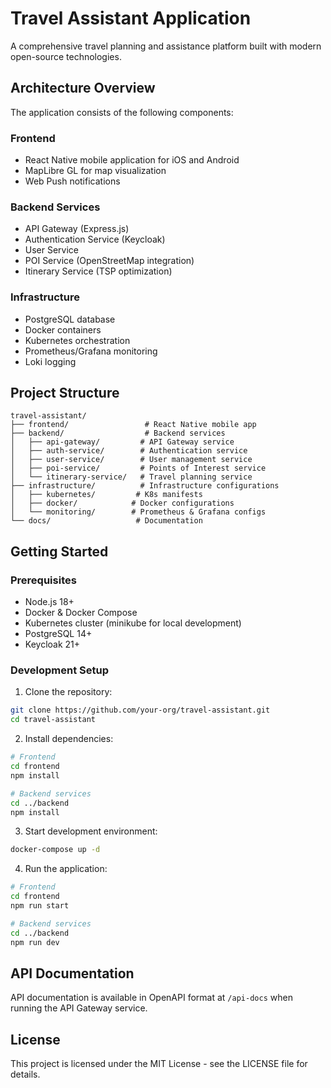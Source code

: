# Travel Assistant Application

A comprehensive travel planning and assistance platform built with modern open-source technologies.

## Architecture Overview

The application consists of the following components:

### Frontend
- React Native mobile application for iOS and Android
- MapLibre GL for map visualization
- Web Push notifications

### Backend Services
- API Gateway (Express.js)
- Authentication Service (Keycloak)
- User Service
- POI Service (OpenStreetMap integration)
- Itinerary Service (TSP optimization)

### Infrastructure
- PostgreSQL database
- Docker containers
- Kubernetes orchestration
- Prometheus/Grafana monitoring
- Loki logging

## Project Structure

```
travel-assistant/
├── frontend/                 # React Native mobile app
├── backend/                  # Backend services
│   ├── api-gateway/         # API Gateway service
│   ├── auth-service/        # Authentication service
│   ├── user-service/        # User management service
│   ├── poi-service/         # Points of Interest service
│   └── itinerary-service/   # Travel planning service
├── infrastructure/          # Infrastructure configurations
│   ├── kubernetes/         # K8s manifests
│   ├── docker/            # Docker configurations
│   └── monitoring/        # Prometheus & Grafana configs
└── docs/                   # Documentation
```

## Getting Started

### Prerequisites
- Node.js 18+
- Docker & Docker Compose
- Kubernetes cluster (minikube for local development)
- PostgreSQL 14+
- Keycloak 21+

### Development Setup

1. Clone the repository:
```bash
git clone https://github.com/your-org/travel-assistant.git
cd travel-assistant
```

2. Install dependencies:
```bash
# Frontend
cd frontend
npm install

# Backend services
cd ../backend
npm install
```

3. Start development environment:
```bash
docker-compose up -d
```

4. Run the application:
```bash
# Frontend
cd frontend
npm run start

# Backend services
cd ../backend
npm run dev
```

## API Documentation

API documentation is available in OpenAPI format at `/api-docs` when running the API Gateway service.

## License

This project is licensed under the MIT License - see the LICENSE file for details. 
